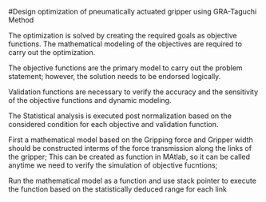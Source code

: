#Design optimization of pneumatically actuated gripper using GRA-Taguchi Method

The optimization is solved by creating the required goals as objective functions. The mathematical modeling of the objectives are required to carry out the optimization. 

The objective functions are the primary model to carry out the problem statement; however, the solution needs to be endorsed logically.

Validation functions are necessary to verify the accuracy and the sensitivity of the objective functions and dynamic modeling. 

The Statistical analysis is executed post normalization based on the considered condition for each objective and validation function.
 
First a mathematical model based on the Gripping force and Gripper width should be constructed interms of the force transmission along the links of the gripper; This can be created as function in MAtlab, so it can be called anytime we need to verify the simulation of objective fucntions;

Run the mathematical model as a function and use stack pointer to execute the function based on the statistically deduced range for each link
